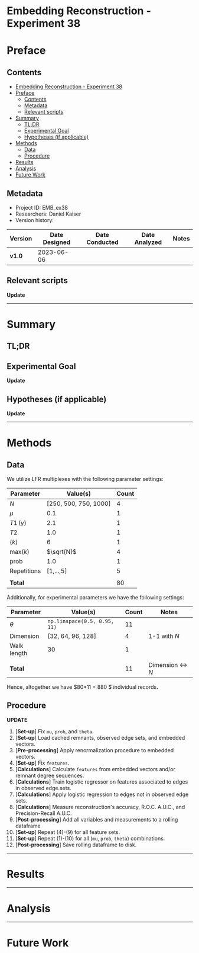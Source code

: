 # Embedding Reconstruction - Experiment 38
# Preface
## Contents

- [Embedding Reconstruction - Experiment 38](#embedding-reconstruction---experiment-38)
- [Preface](#preface)
	- [Contents](#contents)
	- [Metadata](#metadata)
	- [Relevant scripts](#relevant-scripts)
- [Summary](#summary)
	- [TL;DR](#tldr)
	- [Experimental Goal](#experimental-goal)
	- [Hypotheses (if applicable)](#hypotheses-if-applicable)
- [Methods](#methods)
	- [Data](#data)
	- [Procedure](#procedure)
- [Results](#results)
- [Analysis](#analysis)
- [Future Work](#future-work)


## Metadata
- Project ID: EMB_ex38
- Researchers: Daniel Kaiser
- Version history:

| Version  | Date Designed | Date Conducted | Date Analyzed | Notes |
| -------- | ------------- | -------------- | ------------- | ----- |
| **v1.0** | 2023-06-06    |                |               |       |


## Relevant scripts

**Update**

<!-- The experimental simulations were run through the Python script `workflow/[operative/active]/ex37/EMB_ex37.py`. A dataframe was created within the workflow and the resultant dataframe `results/dataframes/dataframe_EMB_ex37[version]_DK_[date].csv` was treated as the input data to the analysis in `notebooks/viz/analysis_EMB_ex37.ipynb`, a Jupyter notebook. -->

---

# Summary
## TL;DR



## Experimental Goal
**Update**

<!-- We wish to explore the difference in reconstruction performance of N2V applied with and without care for component-wise embedding settings. A significant difference, especially at large $\theta$ where remnants may consist of many small components, may signify our reconstruction method is confounded by particulars of embeddings across components. -->



## Hypotheses (if applicable)
**Update**
<!-- We expect to see a lessened dip in performance in LFR reconstruction with N2V at large $\theta$.  -->


---

# Methods
## Data

We utilize LFR multiplexes with the following parameter settings:

| Parameter           | Value(s)              | Count |
| ------------------- | --------------------- | ----- |
| $N$                 | [250, 500, 750, 1000] | 4     |
| $\mu$               | 0.1                   | 1     |
| $T1\, (\gamma)$     | 2.1                   | 1     |
| $T2$                | 1.0                   | 1     |
| $\langle k \rangle$ | 6                     | 1     |
| max($k$)            | $\sqrt{N}$            | 4     |
| prob                | 1.0                   | 1     |
| Repetitions         | [1,...,5]             | 5     |
|                     |                       |       |
| **Total**           |                       | 80    |

Additionally, for experimental parameters we have the following settings:

| Parameter   | Value(s)                     | Count | Notes             |
| ----------- | ---------------------------- | ----- | ----------------- |
| $\theta$    | `np.linspace(0.5, 0.95, 11)` | 11    |                   |
| Dimension   | [32, 64, 96, 128]            | 4     | 1-1 with $N$      |
| Walk length | 30                           | 1     |                   |
|             |                              |       |                   |
| **Total**   |                              | 11    | Dimension <-> $N$ |

Hence, altogether we have $80*11 = 880 $ individual records.

## Procedure

**UPDATE**

1. [**Set-up**] Fix `mu`, `prob`, and `theta`.
2. [**Set-up**] Load cached remnants, observed edge sets, and embedded vectors.
3. [**Pre-processing**] Apply renormalization procedure to embedded vectors.
4. [**Set-up**] Fix `features`.
5. [**Calculations**] Calculate `features` from embedded vectors and/or remnant degree sequences.
6. [**Calculations**] Train logistic regressor on features associated to edges in observed edge.sets.
7. [**Calculations**] Apply logistic regression to edges not in observed edge sets.
8. [**Calculations**] Measure reconstruction's accuracy, R.O.C. A.U.C., and Precision-Recall A.U.C.
9. [**Post-processing**] Add all variables and measurements to a rolling dataframe
10. [**Set-up**] Repeat (4)-(9) for all feature sets.
11. [**Set-up**] Repeat (1)-(10) for all (`mu`, `prob`, `theta`) combinations.
12. [**Post-processing**] Save rolling dataframe to disk.

---

# Results


---

# Analysis


---

# Future Work



